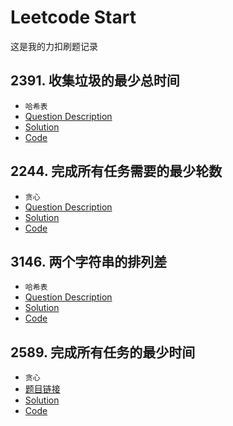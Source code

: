 # Leetcode Start
这是我的力扣刷题记录
## 2391. 收集垃圾的最少总时间
+ `哈希表`
+ [Question Description](https://leetcode.cn/problems/minimum-amount-of-time-to-collect-garbage/description/)  
+ [Solution](/2391/ABOUT.md)
+ [Code](/2391/2391.cpp)

## 2244. 完成所有任务需要的最少轮数
+ `贪心`  
+ [Question Description](https://leetcode.cn/problems/minimum-rounds-to-complete-all-tasks/description/)  
+ [Solution](/2244/ABOUT.md)
+ [Code](/2244/2244.cpp)

## 3146. 两个字符串的排列差
+ `哈希表`
+ [Question Description](https://leetcode.cn/problems/permutation-difference-between-two-strings/description/)
+ [Solution](/3146/ABOUT.md)
+ [Code](/3146/3146.cpp)

## 2589. 完成所有任务的最少时间
+ `贪心`
+ [题目链接](https://leetcode.cn/problems/minimum-time-to-complete-all-tasks/description/)
+ [Solution](/2589/ABOUT.md)
+ [Code](/2589/2589.cpp)
